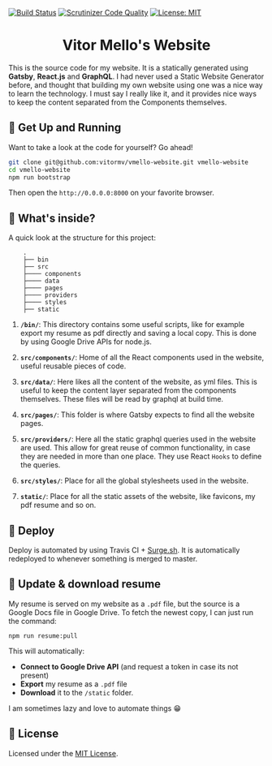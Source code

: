 [![Build Status](https://travis-ci.org/vitormv/vmello-website.svg?branch=master)](https://travis-ci.org/vitormv/vmello-website) [![Scrutinizer Code Quality](https://scrutinizer-ci.com/g/vitormv/vmello-website/badges/quality-score.png?b=master)](https://scrutinizer-ci.com/g/vitormv/vmello-website/?branch=master) [![License: MIT](https://img.shields.io/badge/License-MIT-yellow.svg)](https://opensource.org/licenses/MIT)
<h1 align="center">
  Vitor Mello's Website
</h1>

This is the source code for my website. It is a statically generated using **Gatsby**, **React.js** and **GraphQL**. I had never used a Static Website Generator before, and thought that building my own website using one was a nice way to learn the technology. I must say I really like it, and it provides nice ways to keep the content separated from the Components themselves.

## 🚀 Get Up and Running

Want to take a look at the code for yourself? Go ahead!

```bash
git clone git@github.com:vitormv/vmello-website.git vmello-website
cd vmello-website
npm run bootstrap
```

Then open the `http://0.0.0.0:8000` on your favorite browser.

## 🧐 What's inside?

A quick look at the structure for this project:

```plain
    .
    ├── bin
    ├── src 
    ├──── components
    ├──── data
    ├──── pages
    ├──── providers
    ├──── styles
    ├── static
```

1. **`/bin/`**: This directory contains some useful scripts, like for example export my resume as pdf directly and saving a local copy. This is done by using Google Drive APIs for node.js.

2. **`src/components/`**: Home of all the React components used in the website, useful reusable pieces of code.

3. **`src/data/`**: Here likes all the content of the website, as yml files. This is useful to keep the content layer separated from the components themselves. These files will be read by graphql at build time.

4. **`src/pages/`**: This folder is where Gatsby expects to find all the website pages.

5. **`src/providers/`**: Here all the static graphql queries used in the website are used. This allow for great reuse of common functionality, in case they are needed in more than one place. They use React `Hooks` to define the queries.

6. **`src/styles/`**: Place for all the global stylesheets used in the website.

7. **`static/`**: Place for all the static assets of the website, like favicons, my pdf resume and so on.

## 💫 Deploy

Deploy is automated by using Travis CI + [Surge.sh](https://surge.sh/). It is automatically redeployed to whenever something is merged to master.

## 💾 Update & download resume

My resume is served on my website as a `.pdf` file, but the source is a Google Docs file in Google Drive. To fetch the newest copy, I can just run the command:

```plain
npm run resume:pull
```

This will automatically:

* **Connect to Google Drive API** (and request a token in case its not present)
* **Export** my resume as a `.pdf` file
* **Download** it to the `/static` folder.

I am sometimes lazy and love to automate things 😁

## 📝 License

Licensed under the [MIT License](./LICENSE).
